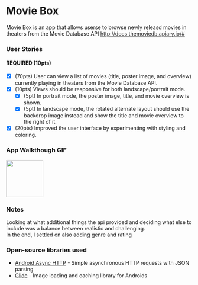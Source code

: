 # Movie Box

Movie Box is an app that allows userse to browse newly releasd movies in theaters from the Movie Database API http://docs.themoviedb.apiary.io/#

### User Stories


#### REQUIRED (10pts)
- [x] (70pts) User can view a list of movies (title, poster image, and overview) currently playing in theaters from the Movie Database API.
- [x] (10pts) Views should be responsive for both landscape/portrait mode.
   - [x] (5pt) In portrait mode, the poster image, title, and movie overview is shown.
   - [x] (5pt) In landscape mode, the rotated alternate layout should use the backdrop image instead and show the title and movie overview to the right of it.
- [x] (20pts) Improved the user interface by experimenting with styling and coloring.

### App Walkthough GIF

<img src="https://i.imgur.com/te2uAkN.gif" width=100><br>

### Notes
Looking at what additional things the api provided and deciding what else to include was a balance between realistic and challenging.  
In the end, I settled on also adding genre and rating

### Open-source libraries used

- [Android Async HTTP](https://github.com/codepath/CPAsyncHttpClient) - Simple asynchronous HTTP requests with JSON parsing
- [Glide](https://github.com/bumptech/glide) - Image loading and caching library for Androids
